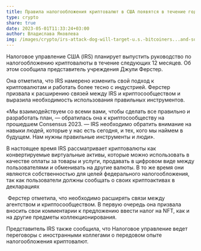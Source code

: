 ```yaml
---
title: Правила налогообложения криптовалют в США появятся в течение года
type: crypto
share: true
date: 2023-05-01T11:33:24+03:00
author: Владислава Яковлева
img: /images/crypto/irs-attack-dog-will-target-u.s.-bitcoiners...and-soon.jpg
---
```

Налоговое управление США (IRS) планирует выпустить руководство по налогообложению криптовалюты в течение следующих 12 месяцев. Об этом сообщила представитель учреждения Джули Ферстер.

Она отметила, что IRS намерено изменить свой подход к криптовалютам и работать более тесно с индустрией. Ферстер призвала к расширению связей между IRS и криптосообществом и выразила необходимость использования правильных инструментов.

«Мы взаимодействуем со всеми вами, чтобы сделать все правильно и разработать план, — обратилась она к криптосообществу на прошедшем Consensus 2023. — IRS необходимо обратить внимание на навыки людей, которые у нас есть сегодня, и тех, кого мы наймем в будущем. Нам нужны правильные инструменты и люди».

В настоящее время IRS рассматривает криптовалюты как конвертируемые виртуальные активы, которые можно использовать в качестве оплаты за товары и услуги, продавать в цифровом виде между пользователями и обменивать на другие валюты. В то же время они являются собственностью для целей федерального налогообложения, так как пользователи должны сообщать о своих криптоактивах в декларациях

 Ферстер отметила, что необходимо расширять связи между агентством и криптосообществом. В первую очередь она призвала вносить свои комментарии к предложению ввести налог на NFT, как и на другие предметы коллекционирования.

Представитель IRS также сообщила, что Налоговое управление ведет переговоры с иностранными коллегами о передовом опыте налогообложения криптовалют.